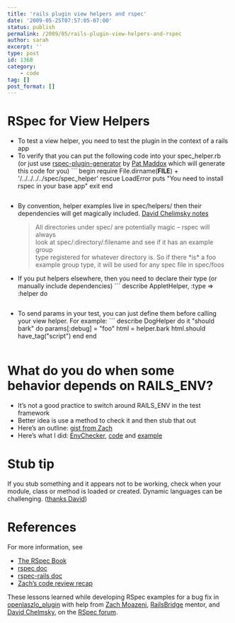 ```yaml
---
title: 'rails plugin view helpers and rspec'
date: '2009-05-25T07:57:05-07:00'
status: publish
permalink: /2009/05/rails-plugin-view-helpers-and-rspec
author: sarah
excerpt: ''
type: post
id: 1368
category:
    - code
tag: []
post_format: []
---
```

RSpec for View Helpers
======================

- To test a view helper, you need to test the plugin in the context of a rails app
- To verify that you can put the following code into your spec\_helper.rb (or just use [rspec-plugin-generator](http://wiki.github.com/pat-maddox/rspec-plugin-generator/installation-and-basic-use) by [Pat Maddox](http://www.patmaddox.com/blog/) which will generate this code for you) ```
  begin
    require File.dirname(__FILE__) + '/../../../../spec/spec_helper'
  rescue LoadError
    puts "You need to install rspec in your base app"
    exit
  end
  ```
- By convention, helper examples live in spec/helpers/ then their dependencies will get magically included. [<span class="name"> David Chelimsky notes</span>](http://www.ruby-forum.com/topic/187635#819442)  
  > All directories under spec/ are potentially magic – rspec will always  
  > look at spec/:directory/:filename and see if it has an example group  
  > type registered for whatever directory is. So if there \*is\* a foo  
  > example group type, it will be used for any spec file in spec/foos
- If you put helpers elsewhere, then you need to declare their type (or manually include dependencies) ```
  describe AppletHelper, :type => :helper do
  ```
- To send params in your test, you can just define them before calling your view helper. For example: ```
  describe DogHelper do
    it "should bark" do
      params[:debug] = "foo"
      html = helper.bark
      html.should have_tag("script")
    end
  end
  ```

What do you do when some behavior depends on RAILS\_ENV?
========================================================

- It’s not a good practice to switch around RAILS\_ENV in the test framework
- Better idea is use a method to check it and then stub that out
- Here’s an outline: [gist from Zach](https://gist.github.com/71a30f8d26928dfe9663)
- Here’s what I did: [EnvChecker](http://github.com/ultrasaurus/openlaszlo_plugin/blob/112c83bd4bc2b9f877e1326862fdc74594970f04/lib/env_checker.rb), [code](http://github.com/ultrasaurus/openlaszlo_plugin/blob/112c83bd4bc2b9f877e1326862fdc74594970f04/lib/applet_view_helper.rb#L44) and [example](http://github.com/ultrasaurus/openlaszlo_plugin/blob/67cce59b77dc8352d032ae122e318bebf8879f04/spec/applet_view_helper_spec.rb)

Stub tip
========

If you stub something and it appears not to be working, check when your module, class or method is loaded or created. Dynamic languages can be challenging. ([thanks David](http://www.ruby-forum.com/topic/187734#new))

References
==========

For more information, see

- [The RSpec Book](http://www.pragprog.com/titles/achbd/the-rspec-book)
- [rspec doc](http://rspec.rubyforge.org/rspec/1.2.6/)
- [rspec-rails doc](http://rspec.rubyforge.org/rspec-rails/1.2.6/)
- [Zach’s code review recap](http://wiki.railsbridge.org/projects/railsbridge/wiki/CodeReviewStudents)

These lessons learned while developing RSpec examples for a bug fix in [openlaszlo\_plugin](http://github.com/ultrasaurus/openlaszlo_plugin/tree/master) with help from [Zach Moazeni](http://simplechatter.com/), [RailsBridge](http://railsbridge.org/) mentor, and [David Chelmsky](http://blog.davidchelimsky.net/), on the [RSpec forum](http://www.ruby-forum.com/forum/32).